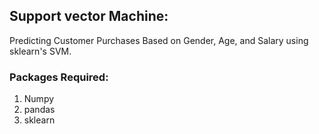 ## Support vector Machine:

Predicting Customer Purchases Based on Gender, Age, and Salary using sklearn's SVM.

### Packages Required:
1. Numpy
1. pandas
2. sklearn

